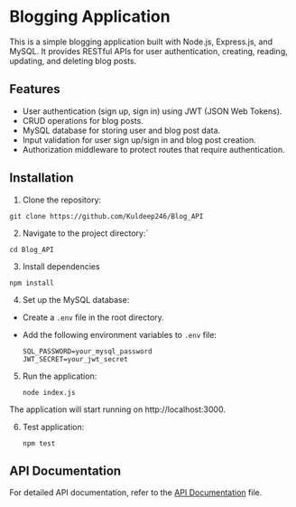 # Blogging Application

This is a simple blogging application built with Node.js, Express.js, and MySQL. It provides RESTful APIs for user authentication, creating, reading, updating, and deleting blog posts.

## Features

- User authentication (sign up, sign in) using JWT (JSON Web Tokens).
- CRUD operations for blog posts.
- MySQL database for storing user and blog post data.
- Input validation for user sign up/sign in and blog post creation.
- Authorization middleware to protect routes that require authentication.

## Installation

1. Clone the repository:

``git clone https://github.com/Kuldeep246/Blog_API``



 2. Navigate to the project directory:`

```cd Blog_API```


 3. Install dependencies 

  ```npm install```


 4. Set up the MySQL database:

- Create a `.env` file in the root directory.
- Add the following environment variables to `.env` file:

  ```
  SQL_PASSWORD=your_mysql_password
  JWT_SECRET=your_jwt_secret
  ```

5. Run the application: 

   `node index.js`


 The application will start running on http://localhost:3000.

 6. Test application:
 
    `npm test`

## API Documentation

For detailed API documentation, refer to the [API Documentation](API_DOCUMENTATION.md) file.


